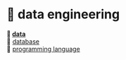 # :ribbon: data engineering

**:gem: [data](./data%20engineering/data.md)** <br>
:gem: [database](./data%20engineering/database.md) <br>
:gem: [programming language](./data%20engineering/programming%20language.md) <br>
